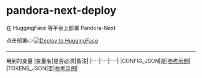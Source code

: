 # pandora-next-deploy
在 HuggingFace 等平台上部署 Pandora-Next

点击部署👉[![Deploy to HuggingFace](https://img.shields.io/badge/%E7%82%B9%E5%87%BB%E9%83%A8%E7%BD%B2-%F0%9F%A4%97-fff)](https://huggingface.co/login?next=%2Fspaces%2Flinzjian666%2FPandoraNext%3Fduplicate%3Dtrue%26visibility%3Dpublic)

---

  用到的变量
  |变量名|是否必须|备注|
  |---|---|---|
  |CONFIG_JSON|是|[参考示例](https://github.com/pandora-next/deploy#config-%E9%85%8D%E7%BD%AE)|
  |TOKENS_JSON|否|[参考示例](https://github.com/pandora-next/deploy#tokens-%E9%85%8D%E7%BD%AE)|
